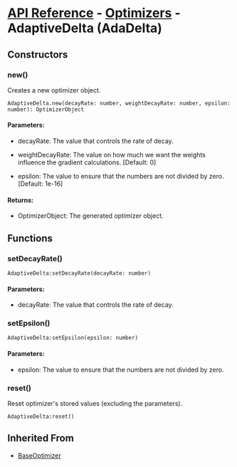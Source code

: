 # [API Reference](../../API.md) - [Optimizers](../Optimizers.md) - AdaptiveDelta (AdaDelta)

## Constructors

### new()

Creates a new optimizer object.

```
AdaptiveDelta.new(decayRate: number, weightDecayRate: number, epsilon: number): OptimizerObject
```

#### Parameters:

* decayRate: The value that controls the rate of decay.

* weightDecayRate: The value on how much we want the weights influence the gradient calculations. [Default: 0]

* epsilon: The value to ensure that the numbers are not divided by zero. [Default: 1e-16]

#### Returns:

* OptimizerObject: The generated optimizer object.

## Functions

### setDecayRate()

```
AdaptiveDelta:setDecayRate(decayRate: number)
```

#### Parameters:

* decayRate: The value that controls the rate of decay.

### setEpsilon()

```
AdaptiveDelta:setEpsilon(epsilon: number)
```

#### Parameters:

* epsilon: The value to ensure that the numbers are not divided by zero.

### reset()

Reset optimizer's stored values (excluding the parameters).

```
AdaptiveDelta:reset()
```

## Inherited From

* [BaseOptimizer](BaseOptimizer.md)

